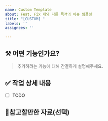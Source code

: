 ```yaml
---
name: Custom Template
about: Feat, Fix 제외 다른 목적의 이슈 템플릿
title: "[CUSTOM] "
labels: ''
assignees: ''

---
```


## ⚒️ 어떤 기능인가요?

> 추가하려는 기능에 대해 간결하게 설명해주세요.

## ✅ 작업 상세 내용

- [ ] TODO

## 📎참고할만한 자료(선택)
